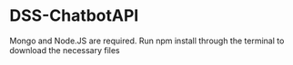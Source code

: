 # DSS-ChatbotAPI


Mongo and Node.JS are required. Run npm install through the terminal to download the necessary files 
